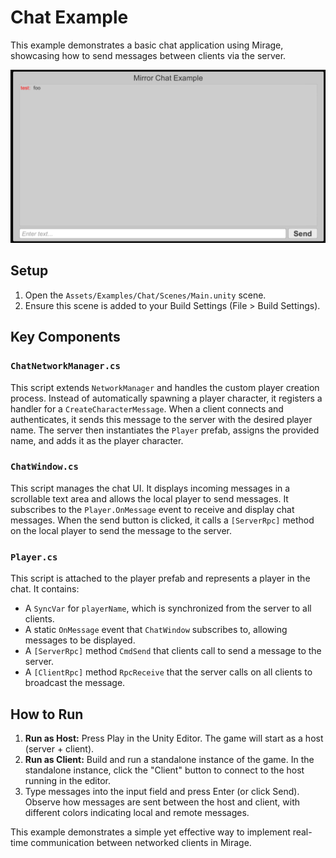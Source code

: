 # Chat Example

This example demonstrates a basic chat application using Mirage, showcasing how to send messages between clients via the server.

![Chat Example](/img/examples/chat/Chat.png)

## Setup

1.  Open the `Assets/Examples/Chat/Scenes/Main.unity` scene.
2.  Ensure this scene is added to your Build Settings (File > Build Settings).

## Key Components

### `ChatNetworkManager.cs`

This script extends `NetworkManager` and handles the custom player creation process. Instead of automatically spawning a player character, it registers a handler for a `CreateCharacterMessage`. When a client connects and authenticates, it sends this message to the server with the desired player name. The server then instantiates the `Player` prefab, assigns the provided name, and adds it as the player character.

### `ChatWindow.cs`

This script manages the chat UI. It displays incoming messages in a scrollable text area and allows the local player to send messages. It subscribes to the `Player.OnMessage` event to receive and display chat messages. When the send button is clicked, it calls a `[ServerRpc]` method on the local player to send the message to the server.

### `Player.cs`

This script is attached to the player prefab and represents a player in the chat. It contains:

-   A `SyncVar` for `playerName`, which is synchronized from the server to all clients.
-   A static `OnMessage` event that `ChatWindow` subscribes to, allowing messages to be displayed.
-   A `[ServerRpc]` method `CmdSend` that clients call to send a message to the server.
-   A `[ClientRpc]` method `RpcReceive` that the server calls on all clients to broadcast the message.

## How to Run

1.  **Run as Host:** Press Play in the Unity Editor. The game will start as a host (server + client).
2.  **Run as Client:** Build and run a standalone instance of the game. In the standalone instance, click the "Client" button to connect to the host running in the editor.
3.  Type messages into the input field and press Enter (or click Send). Observe how messages are sent between the host and client, with different colors indicating local and remote messages.

This example demonstrates a simple yet effective way to implement real-time communication between networked clients in Mirage.